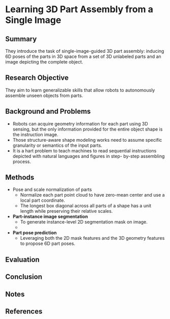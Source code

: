 # Learning 3D Part Assembly from a Single Image

## Summary
They introduce the task of single-image-guided 3D part assembly: inducing
6D poses of the parts in 3D space from a set of 3D unlabeled parts and an image depicting the complete object.
## Research Objective
They aim to learn generalizable skills that allow robots to autonomously assemble unseen objects from parts.
## Background and Problems
- Robots can acquire geometry information for each part using 3D sensing, but the only information provided for the entire object shape is the instruction image.
- Those structure-aware shape modeling works need to assume specific granularity or semantics of the input parts.
-  It is a hart problem to teach machines to read sequential instructions depicted with natural languages and figures in step- by-step assembling process.
## Methods
- Pose and scale normalization of parts
	- Normalize each part point cloud to have zero-mean center and use a local part coordinate.
	- The longest box diagonal across all parts of a shape has a unit length while preserving their relative scales.
- **Part-instance image segmentation**
	- To generate instance-level 2D segmentation mask on image.
	- 
- **Part pose prediction**
	- Leveraging both the 2D mask features and the 3D geometry features to propose 6D part poses.
## Evaluation

## Conclusion

## Notes

## References
<!--stackedit_data:
eyJoaXN0b3J5IjpbMjgwODQzODksMzM4Mjc2MTY2LC0zNTEwOT
czMjIsLTQyNjQzNzI1NF19
-->